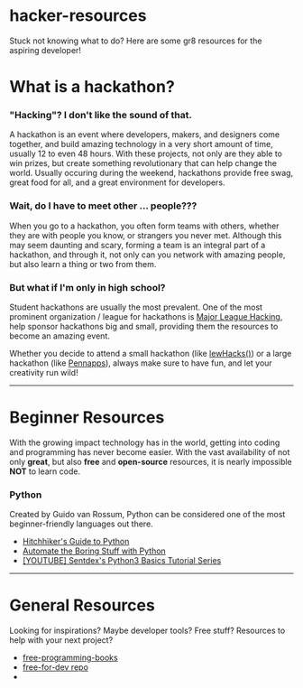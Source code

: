 # hacker-resources
Stuck not knowing what to do? Here are some gr8 resources for the aspiring developer!

# What is a hackathon?

### "Hacking"? I don't like the sound of that.

A hackathon is an event where developers, makers, and designers come together, and build amazing technology in a very short amount of time, usually 12 to even 48 hours. With these projects, not only are they able to win prizes, but create something revolutionary that can help change the world. Usually occuring during the weekend, hackathons provide free swag, great food for all, and a great environment for developers.

### Wait, do I have to meet other ... people???

When you go to a hackathon, you often form teams with others, whether they are with people you know, or strangers you never met. Although this may seem daunting and scary, forming a team is an integral part of a hackathon, and through it, not only can you network with amazing people, but also learn a thing or two from them.

### But what if I'm only in high school?

Student hackathons are usually the most prevalent. One of the most prominent organization / league for hackathons is [Major League Hacking](https://mlh.io/), help sponsor hackathons big and small, providing them the resources to become an amazing event.

Whether you decide to attend a small hackathon (like [lewHacks()](http://lewhacks.tech/)) or a large hackathon (like [Pennapps](http://2017w.pennapps.com/)), always make sure to have fun, and let your creativity run wild!

---

# Beginner Resources

With the growing impact technology has in the world, getting into coding and programming has never become easier. With the vast availability of not only __great__, but also __free__ and __open-source__ resources, it is nearly impossible __NOT__ to learn code.


### Python

Created by Guido van Rossum, Python can be considered one of the most beginner-friendly languages out there.

* [Hitchhiker's Guide to Python](http://docs.python-guide.org/en/latest/)
* [Automate the Boring Stuff with Python](https://automatetheboringstuff.com/)
* [[YOUTUBE] Sentdex's Python3 Basics Tutorial Series](https://www.youtube.com/playlist?list=PLQVvvaa0QuDe8XSftW-RAxdo6OmaeL85M)


---

# General Resources
Looking for inspirations? Maybe developer tools? Free stuff? Resources to help with your next project?

* [free-programming-books](https://github.com/vhf/free-programming-books/blob/master/free-programming-books.md)
* [free-for-dev repo](https://github.com/ripienaar/free-for-dev)
*
